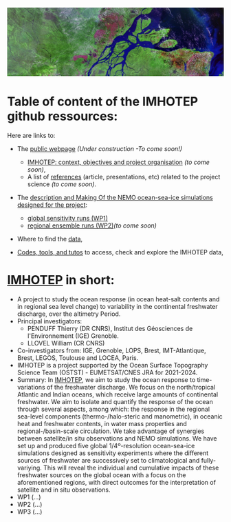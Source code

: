 ![imhotep](DOCS/FIGS/amazon_delta_wikipedia.png)

# Table of content of the IMHOTEP github ressources:

Here are links to:
* The [public webpage]() _(Under construction -To come soon!)_
    - [IMHOTEP: context, objectives and project organisation]() _(to come soon)_, 
    - A list of [references]() (article, presentations, etc) related to the project science _(to come soon)_.
    
* The [description and Making Of the NEMO ocean-sea-ice simulations designed for the project](https://github.com/molines/IMHOTEP):
  - [global sensitivity runs (WP1)](https://github.com/molines/IMHOTEP/tree/master/eORCA025)
  - [regional ensemble runs (WP2)]()_(to come soon)_

* Where to find the [data](/DOCS/imhotep-data.md),
  
* [Codes, tools, and tutos](/TOOLS/) to access, check and explore the IMHOTEP data,
 



# [IMHOTEP]() in short:
* A project to study the ocean response (in ocean heat-salt contents and in regional sea level change) to variability in the continental freshwater discharge, over the altimetry Period.
* Principal investigators: 
    - PENDUFF Thierry (DR CNRS), Institut des Géosciences de l'Environnement (IGE) Grenoble.
    - LLOVEL William (CR CNRS)
* Co-investigators from: IGE, Grenoble, LOPS, Brest,  IMT-Atlantique, Brest,  LEGOS, Toulouse	 and LOCEA, Paris.
* IMHOTEP is a project supported by the Ocean Surface Topography Science Team (OSTST) - EUMETSAT/CNES JRA  for 2021-2024. 
* Summary: In [IMHOTEP](), we aim to study the ocean response to time-variations of the  freshwater discharge. We focus on the north/tropical Atlantic and Indian oceans, which receive large amounts of continental freshwater. We aim to isolate and quantify the response of the ocean through several aspects, among which: the response in the regional sea-level components (thermo-/halo-steric and manometric), in oceanic heat and freshwater contents, in water mass properties and regional-/basin-scale circulation.
We  take advantage of synergies between satellite/in situ observations and NEMO simulations. We have  set up and produced  five global 1/4º-resolution ocean-sea-ice simulations designed as sensitivity experiments where the different sources of freshwater are successively set to climatological and fully-variying. This will reveal the individual and cumulative impacts of these freshwater sources on the global ocean with a focus on the aforementioned regions, with direct outcomes for the interpretation of satellite and in situ observations.
* WP1 (...)
* WP2 (...)
* WP3 (...)
